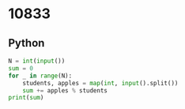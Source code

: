 # 10833

## Python

```python
N = int(input())
sum = 0
for _ in range(N):
    students, apples = map(int, input().split())
    sum += apples % students
print(sum)

```
